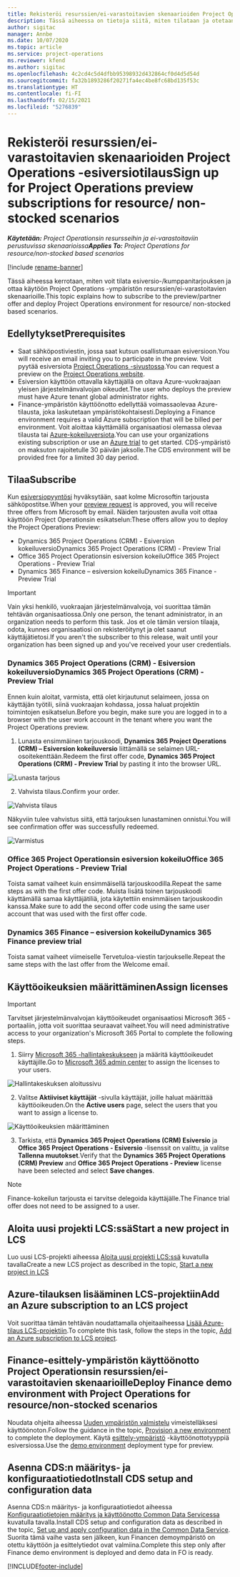 ```yaml
---
title: Rekisteröi resurssien/ei-varastoitavien skenaarioiden Project Operations -esiversiotilaus
description: Tässä aiheessa on tietoja siitä, miten tilataan ja otetaan käyttöön Project Operations resurssien/ei-varastoitavien skenaarioille.
author: sigitac
manager: Annbe
ms.date: 10/07/2020
ms.topic: article
ms.service: project-operations
ms.reviewer: kfend
ms.author: sigitac
ms.openlocfilehash: 4c2cd4c5d4dfbb95398932d432864cf0d4d5d54d
ms.sourcegitcommit: fa32b1893286f20271fa4ec4be8fc68bd135f53c
ms.translationtype: HT
ms.contentlocale: fi-FI
ms.lasthandoff: 02/15/2021
ms.locfileid: "5276839"
---
```

# <a name="sign-up-for-project-operations-preview-subscriptions-for-resource-non-stocked-scenarios"></a><span data-ttu-id="82dac-103">Rekisteröi resurssien/ei-varastoitavien skenaarioiden Project Operations -esiversiotilaus</span><span class="sxs-lookup"><span data-stu-id="82dac-103">Sign up for Project Operations preview subscriptions for resource/ non-stocked scenarios</span></span>

<span data-ttu-id="82dac-104">_**Käytetään:** Project Operationsin resursseihin ja ei-varastoitaviin perustuvissa skenaarioissa_</span><span class="sxs-lookup"><span data-stu-id="82dac-104">_**Applies To:** Project Operations for resource/non-stocked based scenarios_</span></span>

[!include [rename-banner](~/includes/cc-data-platform-banner.md)]

<span data-ttu-id="82dac-105">Tässä aiheessa kerrotaan, miten voit tilata esiversio-/kumppanitarjouksen ja ottaa käytöön Project Operations -ympäristön resurssien/ei-varastoitavien skenaarioille.</span><span class="sxs-lookup"><span data-stu-id="82dac-105">This topic explains how to subscribe to the preview/partner offer and deploy Project Operations environment for resource/ non-stocked based scenarios.</span></span>

## <a name="prerequisites"></a><span data-ttu-id="82dac-106">Edellytykset</span><span class="sxs-lookup"><span data-stu-id="82dac-106">Prerequisites</span></span>

- <span data-ttu-id="82dac-107">Saat sähköpostiviestin, jossa saat kutsun osallistumaan esiversioon.</span><span class="sxs-lookup"><span data-stu-id="82dac-107">You will receive an email inviting you to participate in the preview.</span></span> <span data-ttu-id="82dac-108">Voit pyytää esiversiota [Project Operations -sivustossa](https://dynamics.microsoft.com/en-us/project-operations/overview/).</span><span class="sxs-lookup"><span data-stu-id="82dac-108">You can request a preview on the [Project Operations website](https://dynamics.microsoft.com/en-us/project-operations/overview/).</span></span>
- <span data-ttu-id="82dac-109">Esiversion käyttöön ottavalla käyttäjällä on oltava Azure-vuokraajaan yleisen järjestelmänvalvojan oikeudet.</span><span class="sxs-lookup"><span data-stu-id="82dac-109">The user who deploys the preview must have Azure tenant global administrator rights.</span></span>
- <span data-ttu-id="82dac-110">Finance-ympäristön käyttöönotto edellyttää voimassaolevaa Azure-tilausta, joka laskutetaan ympäristökohtaisesti.</span><span class="sxs-lookup"><span data-stu-id="82dac-110">Deploying a Finance environment requires a valid Azure subscription that will be billed per environment.</span></span> <span data-ttu-id="82dac-111">Voit aloittaa käyttämällä organisaatiosi olemassa olevaa tilausta tai [Azure-kokeiluversiota](https://azure.microsoft.com/en-us/free/).</span><span class="sxs-lookup"><span data-stu-id="82dac-111">You can use your organizations existing subscription or use an [Azure trial](https://azure.microsoft.com/en-us/free/) to get started.</span></span> <span data-ttu-id="82dac-112">CDS-ympäristö on maksuton rajoitetulle 30 päivän jaksolle.</span><span class="sxs-lookup"><span data-stu-id="82dac-112">The CDS environment will be provided free for a limited 30 day period.</span></span>

## <a name="subscribe"></a><span data-ttu-id="82dac-113">Tilaa</span><span class="sxs-lookup"><span data-stu-id="82dac-113">Subscribe</span></span>

<span data-ttu-id="82dac-114">Kun [esiversiopyyntösi](https://forms.office.com/FormsPro/Pages/ResponsePage.aspx?id=v4j5cvGGr0GRqy180BHbR56j8lZs0FdAvwT75_WNFyxUMkRDV1NYQU5TNjE2VjhKOVBUNVg2R0s1NC4u) hyväksytään, saat kolme Microsoftin tarjousta sähköpostitse.</span><span class="sxs-lookup"><span data-stu-id="82dac-114">When your [preview request](https://forms.office.com/FormsPro/Pages/ResponsePage.aspx?id=v4j5cvGGr0GRqy180BHbR56j8lZs0FdAvwT75_WNFyxUMkRDV1NYQU5TNjE2VjhKOVBUNVg2R0s1NC4u) is approved, you will receive three offers from Microsoft by email.</span></span> <span data-ttu-id="82dac-115">Näiden tarjousten avulla voit ottaa käyttöön Project Operationsin esikatselun:</span><span class="sxs-lookup"><span data-stu-id="82dac-115">These offers allow you to deploy the Project Operations Preview:</span></span>

- <span data-ttu-id="82dac-116">Dynamics 365 Project Operations (CRM) - Esiversion kokeiluversio</span><span class="sxs-lookup"><span data-stu-id="82dac-116">Dynamics 365 Project Operations (CRM) - Preview Trial</span></span>
- <span data-ttu-id="82dac-117">Office 365 Project Operationsin esiversion kokeilu</span><span class="sxs-lookup"><span data-stu-id="82dac-117">Office 365 Project Operations - Preview Trial</span></span>
- <span data-ttu-id="82dac-118">Dynamics 365 Finance – esiversion kokeilu</span><span class="sxs-lookup"><span data-stu-id="82dac-118">Dynamics 365 Finance - Preview Trial</span></span>

> [!IMPORTANT]
> <span data-ttu-id="82dac-119">Vain yksi henkilö, vuokraajan järjestelmänvalvoja, voi suorittaa tämän tehtävän organisaatiossa.</span><span class="sxs-lookup"><span data-stu-id="82dac-119">Only one person, the tenant administrator, in an organization needs to perform this task.</span></span> <span data-ttu-id="82dac-120">Jos et ole tämän version tilaaja, odota, kunnes organisaatiosi on rekisteröitynyt ja olet saanut käyttäjätietosi.</span><span class="sxs-lookup"><span data-stu-id="82dac-120">If you aren't the subscriber to this release, wait until your organization has been signed up and you've received your user credentials.</span></span>

### <a name="dynamics-365-project-operations-crm---preview-trial"></a><span data-ttu-id="82dac-121">Dynamics 365 Project Operations (CRM) - Esiversion kokeiluversio</span><span class="sxs-lookup"><span data-stu-id="82dac-121">Dynamics 365 Project Operations (CRM) - Preview Trial</span></span> 

<span data-ttu-id="82dac-122">Ennen kuin aloitat, varmista, että olet kirjautunut selaimeen, jossa on käyttäjän työtili, siinä vuokraajan kohdassa, jossa haluat projektin toimintojen esikatselun.</span><span class="sxs-lookup"><span data-stu-id="82dac-122">Before you begin, make sure you are logged in to a browser with the user work account in the tenant where you want the Project Operations preview.</span></span>

1. <span data-ttu-id="82dac-123">Lunasta ensimmäinen tarjouskoodi, **Dynamics 365 Project Operations (CRM) – Esiversion kokeiluversio** liittämällä se selaimen URL-osoitekenttään.</span><span class="sxs-lookup"><span data-stu-id="82dac-123">Redeem the first offer code, **Dynamics 365 Project Operations (CRM) - Preview Trial** by pasting it into the browser URL.</span></span>

![Lunasta tarjous](./media/16RedeemFirstOfferNew.png)

2. <span data-ttu-id="82dac-125">Vahvista tilaus.</span><span class="sxs-lookup"><span data-stu-id="82dac-125">Confirm your order.</span></span>

![Vahvista tilaus](./media/17ConfirmOrderNew.png)

<span data-ttu-id="82dac-127">Näkyviin tulee vahvistus siitä, että tarjouksen lunastaminen onnistui.</span><span class="sxs-lookup"><span data-stu-id="82dac-127">You will see confirmation offer was successfully redeemed.</span></span>

![Varmistus](./media/18OrderConfirmationNew.png)

### <a name="office-365-project-operations---preview-trial"></a><span data-ttu-id="82dac-129">Office 365 Project Operationsin esiversion kokeilu</span><span class="sxs-lookup"><span data-stu-id="82dac-129">Office 365 Project Operations - Preview Trial</span></span>

<span data-ttu-id="82dac-130">Toista samat vaiheet kuin ensimmäisellä tarjouskoodilla.</span><span class="sxs-lookup"><span data-stu-id="82dac-130">Repeat the same steps as with the first offer code.</span></span> <span data-ttu-id="82dac-131">Muista lisätä toinen tarjouskoodi käyttämällä samaa käyttäjätiliä, jota käytettiin ensimmäisen tarjouskoodin kanssa.</span><span class="sxs-lookup"><span data-stu-id="82dac-131">Make sure to add the second offer code using the same user account that was used with the first offer code.</span></span>

### <a name="dynamics-365-finance-preview-trial"></a><span data-ttu-id="82dac-132">Dynamics 365 Finance – esiversion kokeilu</span><span class="sxs-lookup"><span data-stu-id="82dac-132">Dynamics 365 Finance preview trial</span></span>

<span data-ttu-id="82dac-133">Toista samat vaiheet viimeiselle Tervetuloa-viestin tarjoukselle.</span><span class="sxs-lookup"><span data-stu-id="82dac-133">Repeat the same steps with the last offer from the Welcome email.</span></span>

## <a name="assign-licenses"></a><span data-ttu-id="82dac-134">Käyttöoikeuksien määrittäminen</span><span class="sxs-lookup"><span data-stu-id="82dac-134">Assign licenses</span></span>

> [!IMPORTANT]
> <span data-ttu-id="82dac-135">Tarvitset järjestelmänvalvojan käyttöoikeudet organisaatiosi Microsoft 365 -portaaliin, jotta voit suorittaa seuraavat vaiheet.</span><span class="sxs-lookup"><span data-stu-id="82dac-135">You will need administrative access to your organization's Microsoft 365 Portal to complete the following steps.</span></span>

1. <span data-ttu-id="82dac-136">Siirry [Microsoft 365 -hallintakeskukseen](https://portal.office.com/) ja määritä käyttöoikeudet käyttäjille.</span><span class="sxs-lookup"><span data-stu-id="82dac-136">Go to [Microsoft 365 admin center](https://portal.office.com/) to assign the licenses to your users.</span></span>

![Hallintakeskuksen aloitussivu](./media/14AdminPortal.png)

2. <span data-ttu-id="82dac-138">Valitse **Aktiiviset käyttäjät** -sivulla käyttäjät, joille haluat määrittää käyttöoikeuden.</span><span class="sxs-lookup"><span data-stu-id="82dac-138">On the **Active users** page, select the users that you want to assign a license to.</span></span>

![Käyttöoikeuksien määrittäminen](./media/15AssignLicenses.png)

3. <span data-ttu-id="82dac-140">Tarkista, että **Dynamics 365 Project Operations (CRM) Esiversio** ja **Office 365 Project Operations - Esiversio** -lisenssit on valittu, ja valitse **Tallenna muutokset**.</span><span class="sxs-lookup"><span data-stu-id="82dac-140">Verify that the **Dynamics 365 Project Operations (CRM) Preview** and **Office 365 Project Operations - Preview** license have been selected and select **Save changes**.</span></span>

> [!NOTE]
> <span data-ttu-id="82dac-141">Finance-kokeilun tarjousta ei tarvitse delegoida käyttäjälle.</span><span class="sxs-lookup"><span data-stu-id="82dac-141">The Finance trial offer does not need to be assigned to a user.</span></span>

## <a name="start-a-new-project-in-lcs"></a><span data-ttu-id="82dac-142">Aloita uusi projekti LCS:ssä</span><span class="sxs-lookup"><span data-stu-id="82dac-142">Start a new project in LCS</span></span>

<span data-ttu-id="82dac-143">Luo uusi LCS-projekti aiheessa [Aloita uusi projekti LCS:ssä](create-lcs-project.md) kuvatulla tavalla</span><span class="sxs-lookup"><span data-stu-id="82dac-143">Create a new LCS project as described in the topic, [Start a new project in LCS](create-lcs-project.md)</span></span>

## <a name="add-an-azure-subscription-to-an-lcs-project"></a><span data-ttu-id="82dac-144">Azure-tilauksen lisääminen LCS-projektiin</span><span class="sxs-lookup"><span data-stu-id="82dac-144">Add an Azure subscription to an LCS project</span></span>

<span data-ttu-id="82dac-145">Voit suorittaa tämän tehtävän noudattamalla ohjeitaaiheessa [Lisää Azure-tilaus LCS-projektiin](resource-add-azure-subscription-lcs-project.md).</span><span class="sxs-lookup"><span data-stu-id="82dac-145">To complete this task, follow the steps in the topic, [Add an Azure subscription to LCS project](resource-add-azure-subscription-lcs-project.md).</span></span>

## <a name="deploy-finance-demo-environment-with-project-operations-for-resourcenon-stocked-scenarios"></a><span data-ttu-id="82dac-146">Finance-esittely-ympäristön käyttöönotto Project Operationsin resurssien/ei-varastoitavien skenaarioille</span><span class="sxs-lookup"><span data-stu-id="82dac-146">Deploy Finance demo environment with Project Operations for resource/non-stocked scenarios</span></span>

<span data-ttu-id="82dac-147">Noudata ohjeita aiheessa [Uuden ympäristön valmistelu](resource-provision-new-environment.md) vimeistelläksesi käyttöönoton.</span><span class="sxs-lookup"><span data-stu-id="82dac-147">Follow the guidance in the topic, [Provision a new environment](resource-provision-new-environment.md) to complete the deployment.</span></span> <span data-ttu-id="82dac-148">Käytä [esittely-ympäristö](https://docs.microsoft.com/dynamics365/fin-ops-core/dev-itpro/deployment/deploy-demo-environment) -käyttöönottotyyppiä esiversiossa.</span><span class="sxs-lookup"><span data-stu-id="82dac-148">Use the [demo environment](https://docs.microsoft.com/dynamics365/fin-ops-core/dev-itpro/deployment/deploy-demo-environment) deployment type for preview.</span></span> 

## <a name="install-cds-setup-and-configuration-data"></a><span data-ttu-id="82dac-149">Asenna CDS:n määritys- ja konfiguraatiotiedot</span><span class="sxs-lookup"><span data-stu-id="82dac-149">Install CDS setup and configuration data</span></span>

<span data-ttu-id="82dac-150">Asenna CDS:n määritys- ja konfiguraatiotiedot aiheessa [Konfiguraatiotietojen määritys ja käyttöönotto Common Data Servicessa](resource-apply-pro-setup-config-data.md) kuvatulla tavalla.</span><span class="sxs-lookup"><span data-stu-id="82dac-150">Install CDS setup and configuration data as described in the topic, [Set up and apply configuration data in the Common Data Service](resource-apply-pro-setup-config-data.md).</span></span>
<span data-ttu-id="82dac-151">Suorita tämä vaihe vasta sen jälkeen, kun Financen demoympäristö on otettu käyttöön ja esittelytiedot ovat valmiina.</span><span class="sxs-lookup"><span data-stu-id="82dac-151">Complete this step only after Finance demo environment is deployed and demo data in FO is ready.</span></span>


[!INCLUDE[footer-include](../includes/footer-banner.md)]